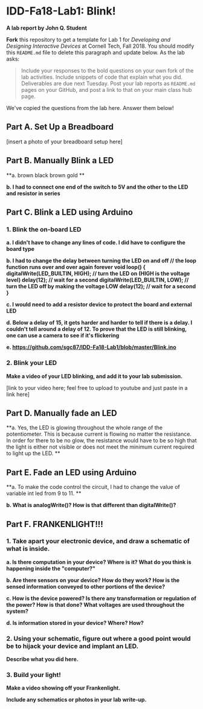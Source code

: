 # IDD-Fa18-Lab1: Blink!

**A lab report by John Q. Student**

**Fork** this repository to get a template for Lab 1 for *Developing and Designing Interactive Devices* at Cornell Tech, Fall 2018. You should modify this `README.md` file to delete this paragraph and update below. As the lab asks:

> Include your responses to the bold questions on your own fork of the lab activities. Include snippets of code that explain what you did. Deliverables are due next Tuesday. Post your lab reports as `README.md` pages on your GitHub, and post a link to that on your main class hub page.

We've copied the questions from the lab here. Answer them below!

## Part A. Set Up a Breadboard

[insert a photo of your breadboard setup here]


## Part B. Manually Blink a LED

**a. brown black brown gold **
 
**b. I had to connect one end of the switch to 5V and the other to the LED and resistor in series**


## Part C. Blink a LED using Arduino

### 1. Blink the on-board LED

**a. I didn't have to change any lines of code. I did have to configure the board type**

**b. I had to change the delay between turning the LED on and off
// the loop function runs over and over again forever
void loop() {
  digitalWrite(LED_BUILTIN, HIGH);   // turn the LED on (HIGH is the voltage level)
  delay(12);                       // wait for a second
  digitalWrite(LED_BUILTIN, LOW);    // turn the LED off by making the voltage LOW
  delay(12);                       // wait for a second
}**

**c. I would need to add a resistor device to protect the board and external LED**
 
**d. Below a delay of 15, it gets harder and harder to tell if there is a delay. I couldn't tell around a delay of 12. 
To prove that the LED is still blinking, one can use a camera to see if it's flickering**

**e. https://github.com/sgc87/IDD-Fa18-Lab1/blob/master/Blink.ino**


### 2. Blink your LED

**Make a video of your LED blinking, and add it to your lab submission.**

[link to your video here; feel free to upload to youtube and just paste in a link here]


## Part D. Manually fade an LED

**a. Yes, the LED is glowing throughout the whole range of the potentiometer. This is because current is flowing
no matter the resistance. In order for there to be no glow, the resistance would have to be so high that the 
light is either not visible or does not meet the minimum current required to light up the LED. **


## Part E. Fade an LED using Arduino

**a. To make the code control the circuit, I had to change the value of variable int led from 9 to 11. **

**b. What is analogWrite()? How is that different than digitalWrite()?**


## Part F. FRANKENLIGHT!!!

### 1. Take apart your electronic device, and draw a schematic of what is inside. 

**a. Is there computation in your device? Where is it? What do you think is happening inside the "computer?"**

**b. Are there sensors on your device? How do they work? How is the sensed information conveyed to other portions of the device?**

**c. How is the device powered? Is there any transformation or regulation of the power? How is that done? What voltages are used throughout the system?**

**d. Is information stored in your device? Where? How?**

### 2. Using your schematic, figure out where a good point would be to hijack your device and implant an LED.

**Describe what you did here.**

### 3. Build your light!

**Make a video showing off your Frankenlight.**

**Include any schematics or photos in your lab write-up.**
